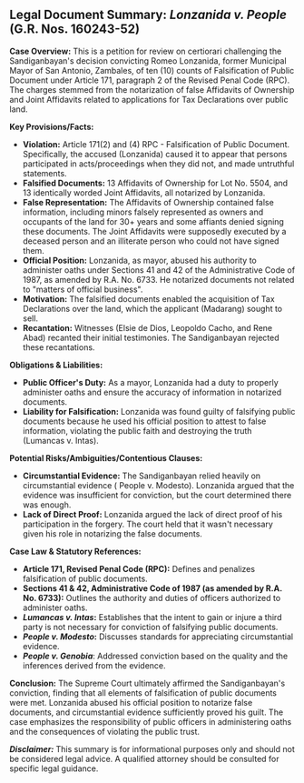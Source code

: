 ## Legal Document Summary: *Lonzanida v. People* (G.R. Nos. 160243-52)

**Case Overview:** This is a petition for review on certiorari challenging the Sandiganbayan's decision convicting Romeo Lonzanida, former Municipal Mayor of San Antonio, Zambales, of ten (10) counts of Falsification of Public Document under Article 171, paragraph 2 of the Revised Penal Code (RPC). The charges stemmed from the notarization of false Affidavits of Ownership and Joint Affidavits related to applications for Tax Declarations over public land.

**Key Provisions/Facts:**

*   **Violation:** Article 171(2) and (4) RPC - Falsification of Public Document. Specifically, the accused (Lonzanida) caused it to appear that persons participated in acts/proceedings when they did not, and made untruthful statements.
*   **Falsified Documents:** 13 Affidavits of Ownership for Lot No. 5504, and 13 identically worded Joint Affidavits, all notarized by Lonzanida.
*   **False Representation:** The Affidavits of Ownership contained false information, including minors falsely represented as owners and occupants of the land for 30+ years and some affiants denied signing these documents. The Joint Affidavits were supposedly executed by a deceased person and an illiterate person who could not have signed them.
*   **Official Position:** Lonzanida, as mayor, abused his authority to administer oaths under Sections 41 and 42 of the Administrative Code of 1987, as amended by R.A. No. 6733. He notarized documents not related to "matters of official business".
*   **Motivation:** The falsified documents enabled the acquisition of Tax Declarations over the land, which the applicant (Madarang) sought to sell.
*   **Recantation:** Witnesses (Elsie de Dios, Leopoldo Cacho, and Rene Abad) recanted their initial testimonies. The Sandiganbayan rejected these recantations.

**Obligations & Liabilities:**

*   **Public Officer's Duty:** As a mayor, Lonzanida had a duty to properly administer oaths and ensure the accuracy of information in notarized documents.
*   **Liability for Falsification:** Lonzanida was found guilty of falsifying public documents because he used his official position to attest to false information, violating the public faith and destroying the truth (Lumancas v. Intas).

**Potential Risks/Ambiguities/Contentious Clauses:**

*   **Circumstantial Evidence:** The Sandiganbayan relied heavily on circumstantial evidence ( People v. Modesto). Lonzanida argued that the evidence was insufficient for conviction, but the court determined there was enough.
*   **Lack of Direct Proof:**  Lonzanida argued the lack of direct proof of his participation in the forgery. The court held that it wasn't necessary given his role in notarizing the false documents.

**Case Law & Statutory References:**

*   **Article 171, Revised Penal Code (RPC):** Defines and penalizes falsification of public documents.
*   **Sections 41 & 42, Administrative Code of 1987 (as amended by R.A. No. 6733):** Outlines the authority and duties of officers authorized to administer oaths.
*   ***Lumancas v. Intas*:**  Establishes that the intent to gain or injure a third party is not necessary for conviction of falsifying public documents.
*   ***People v. Modesto*:** Discusses standards for appreciating circumstantial evidence.
*   ***People v. Genobia***: Addressed conviction based on the quality and the inferences derived from the evidence.

**Conclusion:** The Supreme Court ultimately affirmed the Sandiganbayan's conviction, finding that all elements of falsification of public documents were met. Lonzanida abused his official position to notarize false documents, and circumstantial evidence sufficiently proved his guilt. The case emphasizes the responsibility of public officers in administering oaths and the consequences of violating the public trust.

***Disclaimer:*** This summary is for informational purposes only and should not be considered legal advice. A qualified attorney should be consulted for specific legal guidance.
